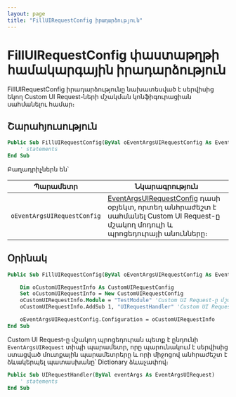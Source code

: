 ```yaml
---
layout: page
title: "FillUIRequestConfig իրադարձություն"
---
```


# FillUIRequestConfig փաստաթղթի համակարգային իրադարձություն

FillUIRequestConfig իրադարձությունը նախատեսված է սերվիսից եկող Custom UI Request-ների մշակման կոնֆիգուրացիան սահմանելու համար։

## Շարահյուսություն

``` vb
Public Sub FillUIRequestConfig(ByVal oEventArgsUIRequestConfig As EventArgsUIRequestConfig)
    ' statements
End Sub
```

Բաղադրիչներն են՝

| Պարամետր | Նկարագրություն |
|--|--|
|`oEventArgsUIRequestConfig`| [EventArgsUIRequestConfig](UserDefinedHandlers.md#eventargsuirequestconfig-class) դասի օբյեկտ, որտեղ անհրաժեշտ է սահմանել Custom UI Request-ը մշակող մոդուլի և պրոցեդուրայի անունները։ |

## Օրինակ 

``` vb
Public Sub FillUIRequestConfig(ByVal oEventArgsUIRequestConfig As EventArgsUIRequestConfig)

	Dim oCustomUIRequestInfo As CustomUIRequestConfig
	Set oCustomUIRequestInfo = New CustomUIRequestConfig
	oCustomUIRequestInfo.Module = "TestModule" 'Custom UI Request-ը մշակող մոդուլի անունը
	oCustomUIRequestInfo.AddSub 1, "UIRequestHandler" 'Custom UI Request-ը մշակող պրոցեդուրայի անունը

	oEventArgsUIRequestConfig.Configuration = oCustomUIRequestInfo
End Sub
```

Custom UI Request-ը մշակող պրոցեդուրան պետք է ընդունի `EventArgsUIRequest` տիպի պարամետր, որը պարունակում է սերվիսից ստացված մուտքային պարամետրերը և որի միջոցով անհրաժեշտ է ձևակերպել պատասխանը՝ Dictionary ձևաչափով։

``` vb
Public Sub UIRequestHandler(ByVal eventArgs As EventArgsUIRequest)
	' statements
End Sub
```
